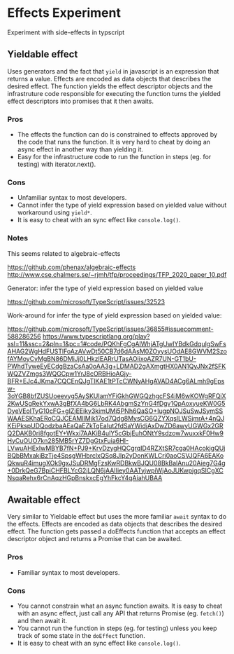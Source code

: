 # Effects Experiment

Experiment with side-effects in typscript

## Yieldable effect

Uses generators and the fact that `yield` in javascript is an expression that returns a value.
Effects are encoded as data objects that describes the desired effect.
The function yields the effect descriptor objects and the infrastruture code responsible for executing the function turns the yielded effect descriptors into promises that it then awaits.

### Pros

- The effects the function can do is constrained to effects approved by the code that runs the function. It is very hard to cheat by doing an async effect in another way than yielding it.
- Easy for the infrastructure code to run the function in steps (eg. for testing) with iterator.next().

### Cons

- Unfamiliar syntax to most developers.
- Cannot infer the type of yield expression based on yielded value without workaround using `yield*`.
- It is easy to cheat with an sync effect like `console.log()`.

### Notes

This seems related to algebraic-effects

https://github.com/phenax/algebraic-effects
http://www.cse.chalmers.se/~rjmh/tfp/proceedings/TFP_2020_paper_10.pdf

Generator: infer the type of yield expression based on yielded value

https://github.com/microsoft/TypeScript/issues/32523

Work-around for infer the type of yield expression based on yielded value:

https://github.com/microsoft/TypeScript/issues/36855#issuecomment-588286256
https://www.typescriptlang.org/play?ssl=11&ssc=2&pln=1&pc=1#code/PQKhFgCgAIWhjATgUwIYBdkGdqulgSwFsAHAG2WgHdFUSTlFoAzAVwDt50CB7d6dAAsM0ZOyysUOdAE8GWVM2SzofAYMoyCyMgBN86DMiJj0LHkzIEARrUTasAOiixoAZR7UN-GT1bU-PWhdTyweEyECdgBzaCsAa0oAA3g+LDMAD2gAXmgtHX0AN1QyJNx2fSFKWQZVZmgs3WQGCpw1YrJ8cORBHioAGjy-BFR+EJc4JKma7CQCEnQJgTlKAE1tPTcCWNyAHgAVAD4ACg6ALmh9gEpsw-3oYGB8bfZUSUoeevyg5AySKUIamYFiGkhGWGQzhgcFS4jM6wKOWgRFQiX2KwUSgRekYxwA3gBfXA4bG6LbRK4AbgmSzYnG4fDgv1QpAoxyueKW0G5DyeVEoITyG10cFG+gIZjEEiky3kimUMi5PNh6QaSO+IugpNOJSuSwJSymSSWAAESKhaERoCQJCEAMIlMjk17od7Qdg8MysCG6QZYXqsILWSjmrA+4nQJKEiPkspUDQodzbaAEaQaEZkTqEaIut2fdSaYWidjAxDwZD6awyUGWGx2GRQ2DAKB0ri8fgotEY+Wkxi7AAKiB4ulY5cGbjEuhONtY9sdzow7wuxxkF0Hw9HyCuOUO7kn285MB5rYZ7DgGtxFuia6HI-LVwuAHExIwMBYB7fN+PJ9+KrvDzygHQCgrqID4RZXtSR7cga0HAcokjgQUjBQbBMxakiBzTje4SpsgWHbrclxQSq8JIp2yDonKWLCri0aoCSVJQFA6EAKoQkwuR4imugXOk9gxJSuDRMgFzsKwRDBkwBJQU08BkBalAnu20Aieg7G4g+0DrkQeG7BpiCHFBLYcG2jLQN6jAAIIiey0AATyjwpiWjAoJUKwpjgqSICgXCNsqaRehx6rCnAqzHGpBnskxcEgYhFkcY4qAiahUBAA

## Awaitable effect

Very similar to Yieldable effect but uses the more familiar `await` syntax to do the effects.
Effects are encoded as data objects that describes the desired effect.
The function gets passed a doEffects function that accepts an effect descriptor object and returns a Promise that can be awaited.

### Pros

- Familiar syntax to most developers.

### Cons

- You cannot constrain what an async function awaits. It is easy to cheat with an async effect, just call any API that returns Promise (eg. `fetch()`) and then await it.
- You cannot run the function in steps (eg. for testing) unless you keep track of some state in the `doEffect` function.
- It is easy to cheat with an sync effect like `console.log()`.
